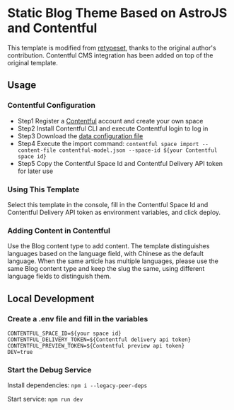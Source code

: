 # Static Blog Theme Based on AstroJS and Contentful
This template is modified from [retypeset](https://github.com/radishzzz/astro-theme-retypeset), thanks to the original author's contribution.
Contentful CMS integration has been added on top of the original template.

## Usage
### Contentful Configuration
* Step1 Register a [Contentful](https://www.contentful.com/) account and create your own space
* Step2 Install Contentful CLI and execute Contentful login to log in
* Step3 Download the [data configuration file](https://cdnstatic.tencentcs.com/edgeone/pages/docs/contentful-export.json)
* Step4 Execute the import command: `contentful space import --content-file contentful-model.json --space-id ${your Contentful space id}`
* Step5 Copy the Contentful Space Id and Contentful Delivery API token for later use

### Using This Template
Select this template in the console, fill in the Contentful Space Id and Contentful Delivery API token as environment variables, and click deploy.

### Adding Content in Contentful
Use the Blog content type to add content. The template distinguishes languages based on the language field, with Chinese as the default language.
When the same article has multiple languages, please use the same Blog content type and keep the slug the same, using different language fields to distinguish them.

## Local Development
### Create a .env file and fill in the variables
```
CONTENTFUL_SPACE_ID=${your space id}
CONTENTFUL_DELIVERY_TOKEN=${Contentful delivery api token}
CONTENTFUL_PREVIEW_TOKEN=${Contentful preview api token}
DEV=true
```

### Start the Debug Service
Install dependencies: `npm i --legacy-peer-deps`

Start service: `npm run dev`
